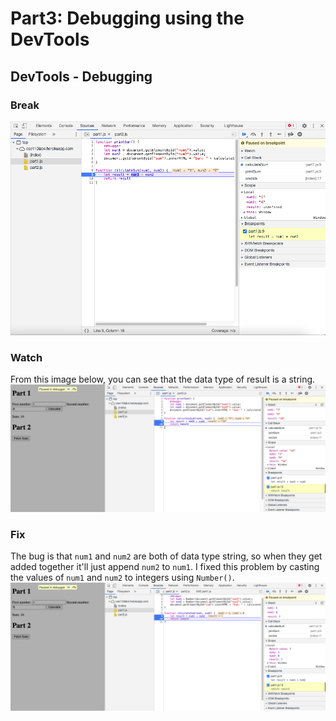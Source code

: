 # Part3: Debugging using the DevTools
## DevTools - Debugging
### Break  
![alt text](break.png)  
### Watch  
From this image below, you can see that the data type of result is a string.  
![alt text](watch.png)
### Fix  
The bug is that `num1` and `num2` are both of data type string, so when they get added together it'll just append `num2` to `num1`. I fixed this problem by casting the values of `num1` and `num2` to integers using `Number()`.  
![alt text](fix.png)  